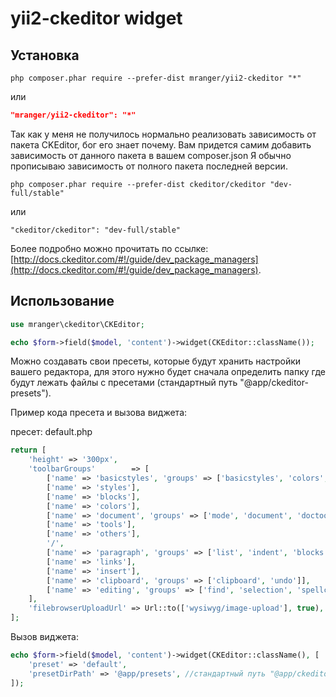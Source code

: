 yii2-ckeditor widget
===========================

## Установка

```
php composer.phar require --prefer-dist mranger/yii2-ckeditor "*"
```

или

```json
"mranger/yii2-ckeditor": "*"
```

Так как у меня не получилось нормально реализовать зависимость от пакета CKEditor, бог его знает почему. Вам придется самим добавить зависимость от данного пакета в вашем composer.json
 Я обычно прописываю зависимость от полного пакета последней версии.
 
 ```
 php composer.phar require --prefer-dist ckeditor/ckeditor "dev-full/stable"
 ```
 
 или
 
 ```
 "ckeditor/ckeditor": "dev-full/stable"
 ```
 
 Более подробно можно прочитать по ссылке: [http://docs.ckeditor.com/#!/guide/dev_package_managers](http://docs.ckeditor.com/#!/guide/dev_package_managers).

## Использование

```php
use mranger\ckeditor\CKEditor;

echo $form->field($model, 'content')->widget(CKEditor::className());
```

Можно создавать свои пресеты, которые будут хранить настройки вашего редактора, для этого нужно будет сначала определить папку где будут лежать файлы с пресетами (стандартный путь "@app/ckeditor-presets").

Пример кода пресета и вызова виджета:

пресет: default.php
```php
return [
    'height' => '300px',
    'toolbarGroups'        => [
        ['name' => 'basicstyles', 'groups' => ['basicstyles', 'colors', 'cleanup']],
    	['name' => 'styles'],
    	['name' => 'blocks'],
    	['name' => 'colors'],
    	['name' => 'document', 'groups' => ['mode', 'document', 'doctools']],
    	['name' => 'tools'],
        ['name' => 'others'],
    	'/',
    	['name' => 'paragraph', 'groups' => ['list', 'indent', 'blocks', 'align', 'bidi']],
    	['name' => 'links'],
    	['name' => 'insert'],
    	['name' => 'clipboard', 'groups' => ['clipboard', 'undo']],
    	['name' => 'editing', 'groups' => ['find', 'selection', 'spellchecker']],
    ],
    'filebrowserUploadUrl' => Url::to(['wysiwyg/image-upload'], true),
];
```

Вызов виджета:
```php
echo $form->field($model, 'content')->widget(CKEditor::className(), [
    'preset' => 'default',
    'presetDirPath' => '@app/presets', //стандартный путь "@app/ckeditor-presets" можно не указывать
]);
```